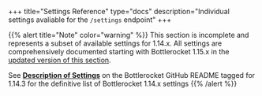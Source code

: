 +++
title="Settings Reference"
type="docs"
description="Individual settings avaliable for the `/settings` endpoint"
+++

{{% alert title="Note" color="warning" %}}
This section is incomplete and represents a subset of available settings for 1.14.x. All settings are comprehensively documented starting with Bottlerocket 1.15.x in the [updated version of this section](/en/os/1.15.x/api/settings/).  

See [__Description of Settings__](https://github.com/bottlerocket-os/bottlerocket/blob/v1.14.3/README.md#description-of-settings) on the Bottlerocket GitHub README tagged for 1.14.3 for the definitive list of Bottlerocket 1.14.x settings
{{% /alert %}}
